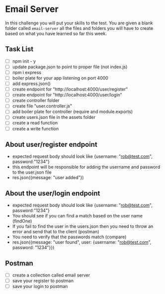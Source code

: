 # Email Server

In this challenge you will put your skills to the test. You are given a blank folder called `email-server` all the files and folders you will have to create based on what you have learned so far this week.

## Task List

- [ ] npm init - y
- [ ] update package.json to point to proper file (not index.js)
- [ ] npm i express
- [ ] boiler plate for your app listening on port 4000
- [ ] add express.json()
- [ ] create endpoint for "http://localhost:4000/user/register"
- [ ] create endpoint for "http://localhost:4000/user/login"
- [ ] create controller folder
- [ ] create file "user.controller.js"
- [ ] add boiler plate for controller (require and module.exports)
- [ ] create users.json file in the assets folder
- [ ] create a read function
- [ ] create a write function

## About user/register endpoint

- expected request body should look like {username: "rob@test.com", password:"1234"}
- this endpoint will be responsible for adding the username and password to the user.json file
- res.json({message: "user added"})

## About the user/login endpoint

- expected request body should look like {username: "rob@test.com", password:"1234"}
- You should see if you can find a match based on the user name (findOne)
- If you fail to find the user in the users.json then you need to throw an error and send that to the client (postman)
- You need to verify that the passwords match (compare)
- res.json({message: "user found", user: {username: "rob@test.com", password: "1234"}})

## Postman

- [ ] create a collection called email server
- [ ] save your register to postman
- [ ] save your login to postman
